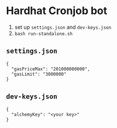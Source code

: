# Hardhat Cronjob bot
1. set up `settings.json` and `dev-keys.json`
1. `bash run-standalone.sh`

## `settings.json`
```
{
  "gasPriceMax": "201000000000",
  "gasLimit": "3000000"
}
```
## `dev-keys.json`
```
{
  "alchemyKey": "<your key>"
}
```

